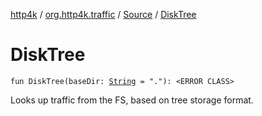 [http4k](../../index.md) / [org.http4k.traffic](../index.md) / [Source](index.md) / [DiskTree](./-disk-tree.md)

# DiskTree

`fun DiskTree(baseDir: `[`String`](https://kotlinlang.org/api/latest/jvm/stdlib/kotlin/-string/index.html)` = "."): <ERROR CLASS>`

Looks up traffic from the FS, based on tree storage format.


